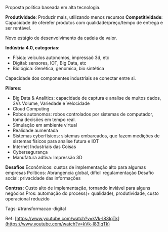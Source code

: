 Proposta política baseada em alta tecnologia.

**Produtividade**: Produzir mais, utilizando menos recursos
**Competitividade**: Capacidade de oferefer produtos com qualidade/preço/tempo de entrega e ser rentável.

Novo estágio de desenvolvimento da cadeia de valor.

**Indústria 4.0, categorias:**
- Física: veículos autonomos, impressaõ 3d, etc
- Digital: sensores, IOT, Big Data, etc
- Biológica: Genética, genomica, bio sintética


Capacidade dos componentes industriais se conectar entre si.

**Pilares:**
- Big Data & Analitics: capacidade de captura e analise de muitos dados, 3Vs Volume, Variedade e Velocidade
- Cloud Computing
- Robos autonomos: robos controlados por sistemas de computador, toma decisões em tempo real.
- Simulação em ambiente virtual
- Realidade aumentada
- Sistemas cyberfísicos: sistemas embarcados, que fazem medições de sistemas físicos para analise futura e IOT
- Internet Industriais das Coisas
- Cybersegurança
- Manufatura adtiva: Impressão 3D

**Desafios**
Econômicos: custos de implementação alto para algumas empresas
Políticos: Abrangencia global, difícil regulamentação
Desafio social: privacidade das informações

**Contras:** Custo alto de implementação, tornando inviável para alguns negócios
Pros: automação do process(+ qualidade), produtividade, custo operacional reduzido


Tags:
#transformacao-digital

Ref:
[https://www.youtube.com/watch?v=kVk-I83IqTk](https://www.youtube.com/watch?v=kVk-I83IqTk)
